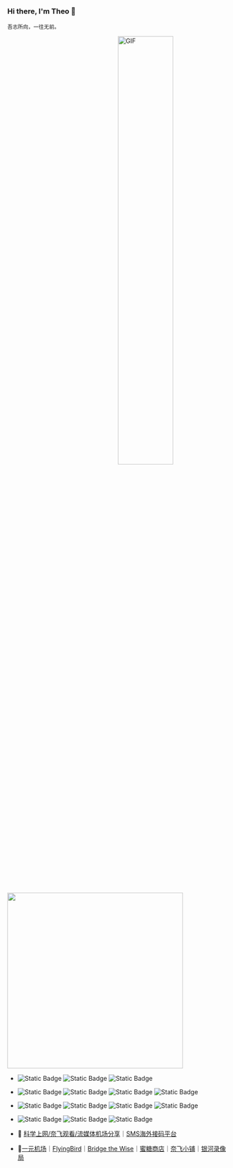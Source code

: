 ### Hi there, I'm Theo 👋
```
吾志所向，一往无前。
```
<a><img align="right" z width="50%" alt="GIF" src="https://cdn.jsdelivr.net/gh/vanhiupun/pic@1.0/img/2016-05-15_iOd_ij.gif" /></a>
<a><img width="400" src="https://github-readme-stats.vercel.app/api?username=Theo-messi&show_icons=true&" /></a>

- ![Static Badge](https://img.shields.io/badge/Javascript-3a3c3b?style=flat-square&logo=Javascript&labelColor=3a3c3b)
![Static Badge](https://img.shields.io/badge/TypeScript-3a3c3b?style=flat-square&logo=TypeScript&labelColor=3a3c3b)
![Static Badge](https://img.shields.io/badge/HTML5-3a3c3b?style=flat-square&logo=html5&labelColor=3a3c3b)
- ![Static Badge](https://img.shields.io/badge/Node.js-3a3c3b?style=flat-square&logo=node.js&labelColor=3a3c3b)
![Static Badge](https://img.shields.io/badge/Next.js-3a3c3b?style=flat-square&logo=next.js&labelColor=3a3c3b)
![Static Badge](https://img.shields.io/badge/Vue.js-3a3c3b?style=flat-square&logo=vue.js&labelColor=3a3c3b)
![Static Badge](https://img.shields.io/badge/Vitepress-3a3c3b?style=flat-square&logo=vite&labelColor=3a3c3b)
- ![Static Badge](https://img.shields.io/badge/NPM-3a3c3b?style=flat-square&logo=NPM&labelColor=3a3c3b)
![Static Badge](https://img.shields.io/badge/PNPM-3a3c3b?style=flat-square&logo=PNPM&labelColor=3a3c3b)
![Static Badge](https://img.shields.io/badge/YARN-3a3c3b?style=flat-square&logo=YARN&labelColor=3a3c3b)
![Static Badge](https://img.shields.io/badge/Git-3a3c3b?style=flat-square&logo=git&labelColor=3a3c3b)
- ![Static Badge](https://img.shields.io/badge/Oracle-3a3c3b?style=flat-square&logo=Oracle&labelColor=3a3c3b)
![Static Badge](https://img.shields.io/badge/Google_Cloud-3a3c3b?style=flat-square&logo=googlecloud&labelColor=3a3c3b)
![Static Badge](https://img.shields.io/badge/Markdown-3a3c3b?style=flat-square&logo=markdown&labelColor=3a3c3b)


- :memo: [科学上网/奈飞观看/流媒体机场分享](https://theovan.wiki)｜[SMS海外接码平台](https://sms-activate.org/?ref=8170513)
- :pushpin:[一元机场](https://一元机场.click/#/register?code=tFcXfJEu)｜[FlyingBird](https://fbaff01.flyb-aff01.com/auth/register?code=RZP3)｜[Bridge the Wise](https://patriot.ninja/aff.php?aff=1471)｜[蜜糖商店](https://metshop.vip?referrerUserNo=MTU51076)｜[奈飞小铺](https://ihezu.love/UKTer6)｜[银河录像局](https://nf.video/kaIuE)
